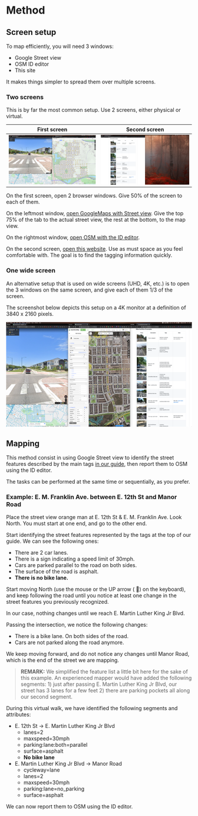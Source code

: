 # Method

## Screen setup

To map efficiently, you will need 3 windows:

* Google Street view
* OSM ID editor
* This site

It makes things simpler to spread them over multiple screens.

### Two screens

This is by far the most common setup. Use 2 screens, either physical or virtual.

|First screen|Second screen|
|:---:|:---:|
|![left screen](images/setup/two-screens-left.png)|![right screen](images/setup/two-screens-right.png)|

On the first screen, open 2 browser windows. Give 50% of the screen to each of them.

On the leftmost window, [open GoogleMaps with Street view](https://www.google.com/maps). Give the top 75% of the tab to
the actual street view, the rest at the bottom, to the map view.

On the rightmost window, [open OSM with the ID editor](https://www.openstreetmap.org/edit?editor=id#map=13/30.2883/-97.7042).

On the second screen, [open this website](https://rgreinho.github.io/bna-tools/). Use as must space as you feel
comfortable with. The goal is to find the tagging information quickly.

### One wide screen

An alternative setup that is used on wide screens (UHD, 4K, etc.) is to open the 3 windows on the same screen, and give
each of them 1/3 of the screen.

The screenshot below depicts this setup on a 4K monitor at a definition of 3840 x 2160 pixels.

![one-screen-3-windows](images/setup/one-screen-3-windows.png)

## Mapping

This method consist in using Google Street view to identify the street features described by the main tags
[in our guide](../index.md), then report them to OSM using the ID editor.

The tasks can be performed at the same time or sequentially, as you prefer.

### Example: E. M. Franklin Ave. between E. 12th St and Manor Road

Place the street view orange man at E. 12th St & E. M. Franklin Ave. Look North. You must start at one end, and go to
the other end.

Start identifying the street features represented by the tags at the top of our guide. We can see the following ones:

* There are 2 car lanes.
* There is a sign indicating a speed limit of 30mph.
* Cars are parked parallel to the road on both sides.
* The surface of the road is asphalt.
* **There is no bike lane.**

Start moving North (use the mouse or the UP arrow ( 🔼) on the keyboard), and keep following the road until you notice
at least one change in the street features you previously recognized.

In our case, nothing changes until we reach E. Martin Luther King Jr Blvd.

Passing the intersection, we notice the following changes:

* There is a bike lane. On both sides of the road.
* Cars are not parked along the road anymore.

We keep moving forward, and do not notice any changes until Manor Road, which is the end of the street we are mapping.

> **REMARK:** We simplified the feature list a little bit here for the sake of this example. An experienced mapper would
have added the following segments: 1) just after passing E. Martin Luther King Jr Blvd, our street has 3 lanes for a few
feet 2) there are parking pockets all along our second segment.

During this virtual walk, we have identified the following segments and attributes:

* E. 12th St -> E. Martin Luther King Jr Blvd
    * lanes=2
    * maxspeed=30mph
    * parking:lane:both=parallel
    * surface=asphalt
    * **No bike lane**
* E. Martin Luther King Jr Blvd -> Manor Road
    * cycleway=lane
    * lanes=2
    * maxspeed=30mph
    * parking:lane=no_parking
    * surface=asphalt

We can now report them to OSM using the ID editor.
